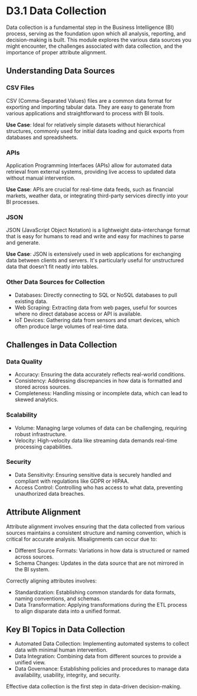 # D3.1 Data Collection

Data collection is a fundamental step in the Business Intelligence (BI) process, serving as the foundation upon which all analysis, reporting, and decision-making is built. 
This module explores the various data sources you might encounter, the challenges associated with data collection, and the importance of proper attribute alignment.

## Understanding Data Sources

### CSV Files

CSV (Comma-Separated Values) files are a common data format for exporting and importing tabular data. They are easy to generate from various applications and straightforward to process with BI tools.

**Use Case**: Ideal for relatively simple datasets without hierarchical structures, commonly used for initial data loading and quick exports from databases and spreadsheets.

### APIs

Application Programming Interfaces (APIs) allow for automated data retrieval from external systems, providing live access to updated data without manual intervention.

**Use Case**: APIs are crucial for real-time data feeds, such as financial markets, weather data, or integrating third-party services directly into your BI processes.

### JSON

JSON (JavaScript Object Notation) is a lightweight data-interchange format that is easy for humans to read and write and easy for machines to parse and generate.

**Use Case**: JSON is extensively used in web applications for exchanging data between clients and servers. It's particularly useful for unstructured data that doesn't fit neatly into tables.

### Other Data Sources for Collection

- Databases: Directly connecting to SQL or NoSQL databases to pull existing data.
- Web Scraping: Extracting data from web pages, useful for sources where no direct database access or API is available.
- IoT Devices: Gathering data from sensors and smart devices, which often produce large volumes of real-time data.

## Challenges in Data Collection

### Data Quality
- Accuracy: Ensuring the data accurately reflects real-world conditions.
- Consistency: Addressing discrepancies in how data is formatted and stored across sources.
- Completeness: Handling missing or incomplete data, which can lead to skewed analytics.

### Scalability
- Volume: Managing large volumes of data can be challenging, requiring robust infrastructure.
- Velocity: High-velocity data like streaming data demands real-time processing capabilities.

### Security
- Data Sensitivity: Ensuring sensitive data is securely handled and compliant with regulations like GDPR or HIPAA.
- Access Control: Controlling who has access to what data, preventing unauthorized data breaches.

## Attribute Alignment

Attribute alignment involves ensuring that the data collected from various sources maintains a consistent structure and naming convention, which is critical for accurate analysis. Misalignments can occur due to:
- Different Source Formats: Variations in how data is structured or named across sources.
- Schema Changes: Updates in the data source that are not mirrored in the BI system.

Correctly aligning attributes involves:
- Standardization: Establishing common standards for data formats, naming conventions, and schemas.
- Data Transformation: Applying transformations during the ETL process to align disparate data into a unified format.

## Key BI Topics in Data Collection

- Automated Data Collection: Implementing automated systems to collect data with minimal human intervention.
- Data Integration: Combining data from different sources to provide a unified view.
- Data Governance: Establishing policies and procedures to manage data availability, usability, integrity, and security.

Effective data collection is the first step in data-driven decision-making. 